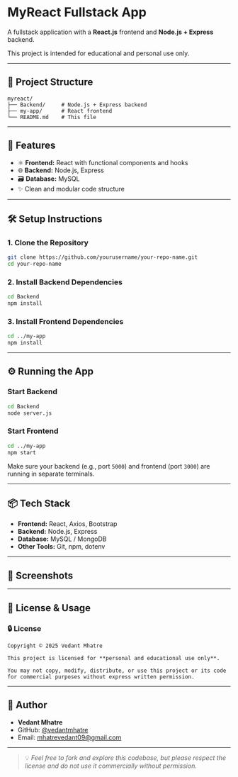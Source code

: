 
# MyReact Fullstack App

A fullstack application with a **React.js** frontend and **Node.js + Express** backend.

This project is intended for educational and personal use only.

---

## 📁 Project Structure

```
myreact/
├── Backend/     # Node.js + Express backend
├── my-app/      # React frontend
└── README.md    # This file
```

---

## 🚀 Features

- ⚛️ **Frontend:** React with functional components and hooks
- 🌐 **Backend:** Node.js, Express
- 🗃️ **Database:** MySQL
- ✨ Clean and modular code structure

---

## 🛠️ Setup Instructions

### 1. Clone the Repository

```bash
git clone https://github.com/yourusername/your-repo-name.git
cd your-repo-name
```

### 2. Install Backend Dependencies

```bash
cd Backend
npm install
```

### 3. Install Frontend Dependencies

```bash
cd ../my-app
npm install
```

---

## ⚙️ Running the App

### Start Backend

```bash
cd Backend
node server.js
```

### Start Frontend

```bash
cd ../my-app
npm start
```

Make sure your backend (e.g., port `5000`) and frontend (port `3000`) are running in separate terminals.

---

## 📦 Tech Stack

- **Frontend:** React, Axios, Bootstrap
- **Backend:** Node.js, Express
- **Database:** MySQL / MongoDB
- **Other Tools:** Git, npm, dotenv

---

## 📸 Screenshots


---

## 📄 License & Usage

### 🔒 License

```
Copyright © 2025 Vedant Mhatre

This project is licensed for **personal and educational use only**.

You may not copy, modify, distribute, or use this project or its code for commercial purposes without express written permission.
```

---

## 👤 Author

- **Vedant Mhatre**
- GitHub: [@vedantmhatre](https://github.com/vedant-09)
- Email: mhatrevedant09@gmail.com

---

> 💡 *Feel free to fork and explore this codebase, but please respect the license and do not use it commercially without permission.*
